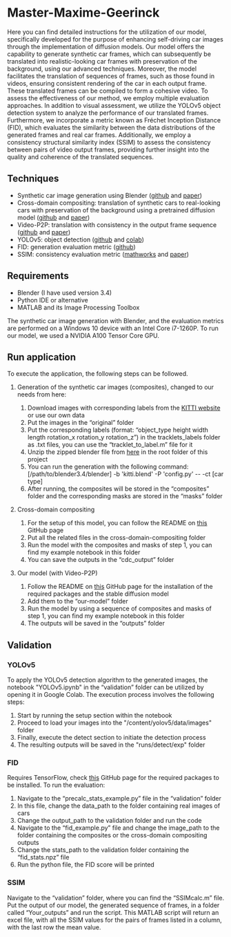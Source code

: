 # Master-Maxime-Geerinck

Here you can find detailed instructions for the utilization of our model, specifically developed for the purpose of enhancing self-driving car images through the implementation of diffusion models. Our model offers the capability to generate synthetic car frames, which can subsequently be translated into realistic-looking car frames with preservation of the background, using our advanced techniques. Moreover, the model facilitates the translation of sequences of frames, such as those found in videos, ensuring consistent rendering of the car in each output frame. These translated frames can be compiled to form a cohesive video.
To assess the effectiveness of our method, we employ multiple evaluation approaches. In addition to visual assessment, we utilize the YOLOv5 object detection system to analyze the performance of our translated frames. Furthermore, we incorporate a metric known as Fréchet Inception Distance (FID), which evaluates the similarity between the data distributions of the generated frames and real car frames. Additionally, we employ a consistency structural similarity index (SSIM) to assess the consistency between pairs of video output frames, providing further insight into the quality and coherence of the translated sequences.

## Techniques
-	Synthetic car image generation using Blender ([github](https://github.com/yvesdeboeck66/Masterproef-Yves-De-Boeck) and [paper](https://link.springer.com/chapter/10.1007/978-3-030-61105-7_29))
-	Cross-domain compositing: translation of synthetic cars to real-looking cars with preservation of the background using a pretrained diffusion model ([github](https://github.com/cross-domain-compositing/cross-domain-compositing) and [paper](https://arxiv.org/abs/2302.10167))
-	Video-P2P: translation with consistency in the output frame sequence ([github](https://github.com/ShaoTengLiu/Video-P2P) and [paper](https://arxiv.org/abs/2303.04761))
-	YOLOv5: object detection ([github](https://github.com/ultralytics/yolov5) and [colab](https://colab.research.google.com/github/ultralytics/yolov5/blob/master/tutorial.ipynb))
-	FID: generation evaluation metric ([github](https://github.com/bioinf-jku/TTUR))
-	SSIM: consistency evaluation metric ([mathworks](https://nl.mathworks.com/help/images/ref/multissim.html) and [paper](https://arxiv.org/abs/2006.13846))

## Requirements
-	Blender (I have used version 3.4)
-	Python IDE or alternative
-	MATLAB and its Image Processing Toolbox

The synthetic car image generation with Blender, and the evaluation metrics are performed on a Windows 10 device with an Intel Core i7-1260P. To run our model, we used a NVIDIA A100 Tensor Core GPU.

## Run application
To execute the application, the following steps can be followed.

1. Generation of the synthetic car images (composites), changed to our needs from here:
    1.	Download images with corresponding labels from the [KITTI website](https://www.cvlibs.net/datasets/kitti/raw_data.php) or use our own data
    2.	Put the images in the “original” folder
    3.	Put the corresponding labels (format: “object_type height width length rotation_x rotation_y rotation_z”) in the tracklets_labels folder as .txt files, you can use         the “tracklet_to_label.m” file for it
    4.	Unzip the zipped blender file from [here](https://github.com/yvesdeboeck66/Masterproef-Yves-De-Boeck) in the root folder of this project
    5.	You can run the generation with the following command: [/path/to/blender3.4/blender] -b 'kitti.blend' -P 'config.py' -- -ct [car type]
    6.	After running, the composites will be stored in the “composites” folder and the corresponding masks are stored in the “masks” folder

2. Cross-domain compositing
    1.	For the setup of this model, you can follow the README on [this](https://github.com/cross-domain-compositing/cross-domain-compositing) GitHub page
    2.	Put all the related files in the cross-domain-compositing folder
    3.	Run the model with the composites and masks of step 1, you can find my example notebook in this folder
    4.	You can save the outputs in the “cdc_output” folder

3. Our model (with Video-P2P)
    1.	Follow the README on [this](https://github.com/ShaoTengLiu/Video-P2P) GitHub page for the installation of the required packages and the stable diffusion model
    2.	Add them to the “our-model” folder
    3.	Run the model by using a sequence of composites and masks of step 1, you can find my example notebook in this folder
    4.	The outputs will be saved in the “outputs” folder

## Validation
### YOLOv5
To apply the YOLOv5 detection algorithm to the generated images, the notebook "YOLOv5.ipynb" in the “validation” folder can be utilized by opening it in Google Colab. The execution process involves the following steps:

1. Start by running the setup section within the notebook
2. Proceed to load your images into the "/content/yolov5/data/images" folder
3. Finally, execute the detect section to initiate the detection process
4. The resulting outputs will be saved in the "runs/detect/exp" folder

### FID
Requires TensorFlow, check [this](https://github.com/bioinf-jku/TTUR) GitHub page for the required packages to be installed. To run the evaluation:

1. Navigate to the “precalc_stats_example.py” file in the “validation” folder
2. In this file, change the data_path to the folder containing real images of cars
3. Change the output_path to the validation folder and run the code
4. Navigate to the “fid_example.py” file and change the image_path to the folder containing the composites or the cross-domain compositing outputs
5. Change the stats_path to the validation folder containing the “fid_stats.npz” file
6. Run the python file, the FID score will be printed

### SSIM
Navigate to the “validation” folder, where you can find the “SSIMcalc.m” file. Put the output of our model, the generated sequence of frames, in a folder called “Your_outputs” and run the script. This MATLAB script will return an excel file, with all the SSIM values for the pairs of frames listed in a column, with the last row the mean value.
